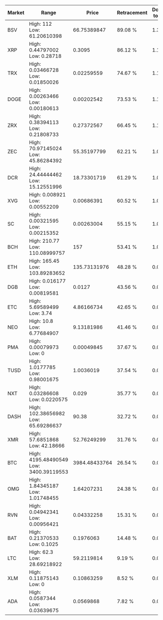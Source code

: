 | Market | Range | Price| Retracement | Doubles to 50% |
| --- | --- | --- | --- | --- |
| BSV | High: 112<br />Low: 61.20610398 | 66.75389847 | 89.08 % | 1.30 |
| XRP | High: 0.44797002<br />Low: 0.28718 | 0.3095 | 86.12 % | 1.19 |
| TRX | High: 0.03466728<br />Low: 0.01850026 | 0.02259559 | 74.67 % | 1.18 |
| DOGE | High: 0.00263466<br />Low: 0.00180613 | 0.00202542 | 73.53 % | 1.10 |
| ZRX | High: 0.38394113<br />Low: 0.21808733 | 0.27372567 | 66.45 % | 1.10 |
| ZEC | High: 70.97145024<br />Low: 45.86284392 | 55.35197799 | 62.21 % | 1.06 |
| DCR | High: 24.44444462<br />Low: 15.12551996 | 18.73301719 | 61.29 % | 1.06 |
| XVG | High: 0.008921<br />Low: 0.00552209 | 0.00686391 | 60.52 % | 1.05 |
| SC | High: 0.00321595<br />Low: 0.00215352 | 0.00263004 | 55.15 % | 1.02 |
| BCH | High: 210.77<br />Low: 110.08999757 | 157 | 53.41 % | 1.02 |
| ETH | High: 165.45<br />Low: 103.89283652 | 135.73131976 | 48.28 % | 0.00 |
| DGB | High: 0.016177<br />Low: 0.00819581 | 0.0127 | 43.56 % | 0.00 |
| ETC | High: 5.69589499<br />Low: 3.74 | 4.86166734 | 42.65 % | 0.00 |
| NEO | High: 10.8<br />Low: 6.77684907 | 9.13181986 | 41.46 % | 0.00 |
| PMA | High: 0.00079973<br />Low: 0 | 0.00049845 | 37.67 % | 0.00 |
| TUSD | High: 1.0177785<br />Low: 0.98001675 | 1.0036019 | 37.54 % | 0.00 |
| NXT | High: 0.03286608<br />Low: 0.0220575 | 0.029 | 35.77 % | 0.00 |
| DASH | High: 102.38656982<br />Low: 65.69286637 | 90.38 | 32.72 % | 0.00 |
| XMR | High: 57.6851868<br />Low: 42.18666 | 52.76249299 | 31.76 % | 0.00 |
| BTC | High: 4195.48490549<br />Low: 3400.39119553 | 3984.48433764 | 26.54 % | 0.00 |
| OMG | High: 1.84345187<br />Low: 1.01748455 | 1.64207231 | 24.38 % | 0.00 |
| RVN | High: 0.04942341<br />Low: 0.00956421 | 0.04332258 | 15.31 % | 0.00 |
| BAT | High: 0.21370533<br />Low: 0.1025 | 0.1976063 | 14.48 % | 0.00 |
| LTC | High: 62.3<br />Low: 28.69218922 | 59.2119814 | 9.19 % | 0.00 |
| XLM | High: 0.11875143<br />Low: 0 | 0.10863259 | 8.52 % | 0.00 |
| ADA | High: 0.0587344<br />Low: 0.03639675 | 0.0569868 | 7.82 % | 0.00 |
